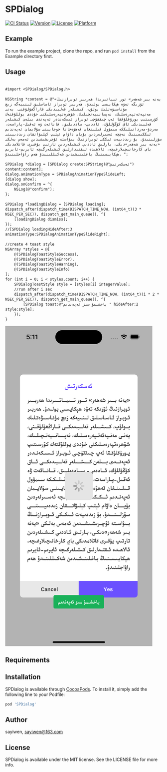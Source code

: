 # SPDialog

[![CI Status](https://img.shields.io/travis/sayiwen/SPDialog.svg?style=flat)](https://travis-ci.org/sayiwen/SPDialog)
[![Version](https://img.shields.io/cocoapods/v/SPDialog.svg?style=flat)](https://cocoapods.org/pods/SPDialog)
[![License](https://img.shields.io/cocoapods/l/SPDialog.svg?style=flat)](https://cocoapods.org/pods/SPDialog)
[![Platform](https://img.shields.io/cocoapods/p/SPDialog.svg?style=flat)](https://cocoapods.org/pods/SPDialog)

## Example

To run the example project, clone the repo, and run `pod install` from the Example directory first.


## Usage
```objc

#import <SPDialog/SPDialog.h>

NSString *content = @"«يەنە بىر شەھەر» تور تىياتىرىدا ھەربىر ئوبرازنىڭ ئۆزىگە تەۋە ھېكايىسى بولىدۇ. ھەربىر ئوبراز ئاساسلىق لىنىيەگە زىچ مۇناسىۋەتلىك بولۇپ، كىشىلەر قەلبىدىكى قاراڭغۇلۇقنى، يەنى مەنپەئەتپەرەسلىك، نەپسانىيەتچىلىك، شۆھرەتپەرەسلىكنى خۇددى يوللۇقتەك كۆرسىتىپ يورۇقلۇققا ئەپ چىققۇچى ئوبراز ئىسكەندەر ئەپەندى بىلەن كىشىلەر قەلبىدىكى ئاق كۆڭۈللۈك، ئاددىي- ساددىلىق، قانائەت ۋە ئەقىل-پاراسەت، مەردۇ-مەردانىلىككە سىمۋول قىلىنغان قەھۋەخانا خوجايىنى سۇلايمان ئەپەندىم ئىككىسىنىڭ نەچچە ئەسىرلەردىن بۇيان داۋام ئېتىپ كېلىۋاتقان زىددىيىتى سۆزلىنىدۇ. بۇ زىددىيەت ئىككى ئوبرازنىڭ بىۋاستە ئۇچرىشىشىدىن ئەمەس بەلكى «يەنە بىر شەھەر»دىكى، بارلىق ئاددىي كىشىلەردىن تارتىپ يۇقىرى قاتلامدىكى باي كارخانىچىلارغىچە، ئالاھىدە ئىقتىدارلىق كىشىلەرگىچە ئايرىم-ئايرىم ھېكايىسىنىڭ باغلىنىشىدىن شەكىللىنىدۇ ھەم راۋاجلىنىدۇ. ";

SPDialog *dialog = [SPDialog create:SPString(@"ئەسكەرتىش") content:content];
dialog.animationType = SPDialogAnimationTypeSlideLeft;
[dialog show];
dialog.onConfirm = ^{
    NSLog(@"confirm");
};

SPDialog *loadingDialog = [SPDialog loading];
dispatch_after(dispatch_time(DISPATCH_TIME_NOW, (int64_t)(3 * NSEC_PER_SEC)), dispatch_get_main_queue(), ^{
    [loadingDialog dismiss];
});
//[SPDialog loadingHideAfter:3 animationType:SPDialogAnimationTypeSlideRight];

//create 4 toast style
NSArray *styles = @[
    @(SPDialogToastStyleSuccess),
    @(SPDialogToastStyleError),
    @(SPDialogToastStyleWarning),
    @(SPDialogToastStyleInfo)
];
for (int i = 0; i < styles.count; i++) {
    SPDialogToastStyle style = [styles[i] integerValue];
    //run after i sec
    dispatch_after(dispatch_time(DISPATCH_TIME_NOW, (int64_t)(i * 2 * NSEC_PER_SEC)), dispatch_get_main_queue(), ^{
        [SPDialog toast:@"ياخشىمۇ سىز ئەپەندىم " hideAfter:2 style:style];
    });
}
```

![image](https://raw.githubusercontent.com/sayiwen/SPDialog-OC/main/demo.png)

## Requirements

## Installation

SPDialog is available through [CocoaPods](https://cocoapods.org). To install
it, simply add the following line to your Podfile:

```ruby
pod 'SPDialog'
```

## Author

sayiwen, sayiwen@163.com

## License

SPDialog is available under the MIT license. See the LICENSE file for more info.
